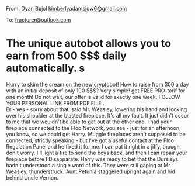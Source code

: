 From: Dyan Bujol <kimberlyadamsjqw6@gmail.com>

To: fracturer@outlook.com

# The unique autobot allows you to earn from 500 $$$ daily automatically. s
Hurry to skim the cream on the new cryptobot!
How to raise from 300 a day with an initial deposit of only 100 $$$? Very simple! 
get FREE PRO-tarif for one month! 
Do not wait, our offer is valid for exactly one week.
FOLLOW YOUR PERSONAL LINK FROM PDF FILE
.  
Er - yes - sorry about that, said Mr. Weasley, lowering his hand and looking over his shoulder at the blasted fireplace. It's all my fault. It just didn't occur to me that we wouldn't be able to get out at the other end. I had your fireplace connected to the Floo Network, you see - just for an afternoon, you know, so we could get Harry. Muggle fireplaces aren't supposed to be connected, strictly speaking - but I've got a useful contact at the Floo Regulation Panel and he fixed it for me. I can put it right in a jiffy, though, don't worry. I'll light a fire to send the boys back, and then I can repair your fireplace before I Disapparate. Harry was ready to bet that the Dursleys hadn't understood a single word of this. They were still gaping at Mr. Weasley, thunderstruck. Aunt Petunia staggered upright again and hid behind Uncle Vernon.
